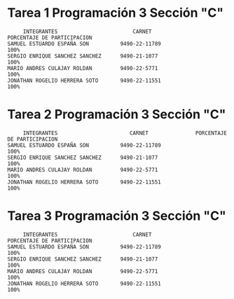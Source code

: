 # Tarea 1   Programación 3    Sección "C"
         INTEGRANTES                        CARNET                PORCENTAJE DE PARTICIPACION
    SAMUEL ESTUARDO ESPAÑA SON          9490-22-11789                      100%      
    SERGIO ENRIQUE SANCHEZ SANCHEZ      9490-21-1077                       100%
    MARIO ANDRES CULAJAY ROLDAN         9490-22-5771                       100%
    JONATHAN ROGELIO HERRERA SOTO       9490-22-11551                       100%
# Tarea 2   Programación 3    Sección "C"
         INTEGRANTES                       CARNET               PORCENTAJE DE PARTICIPACION
    SAMUEL ESTUARDO ESPAÑA SON          9490-22-11789                      100%      
    SERGIO ENRIQUE SANCHEZ SANCHEZ      9490-21-1077                       100%
    MARIO ANDRES CULAJAY ROLDAN         9490-22-5771                       100%
    JONATHAN ROGELIO HERRERA SOTO       9490-22-11551                       100%
    
# Tarea 3   Programación 3    Sección "C"
         INTEGRANTES                        CARNET                PORCENTAJE DE PARTICIPACION
    SAMUEL ESTUARDO ESPAÑA SON          9490-22-11789                      100%      
    SERGIO ENRIQUE SANCHEZ SANCHEZ      9490-21-1077                       100%
    MARIO ANDRES CULAJAY ROLDAN         9490-22-5771                       100%
    JONATHAN ROGELIO HERRERA SOTO       9490-22-11551                       100%
